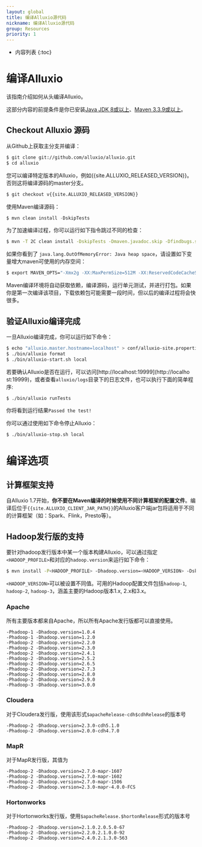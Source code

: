 ```yaml
---
layout: global
title: 编译Alluxio源代码
nickname: 编译Alluxio源代码
group: Resources
priority: 1
---
```


* 内容列表
{:toc}

# 编译Alluxio

该指南介绍如何从头编译Alluxio。

这部分内容的前提条件是你已安装[Java JDK 8或以上](Java-Setup.html)、[Maven 3.3.9或以上](Maven.html)。

## Checkout Alluxio 源码

从Github上获取主分支并编译：

```bash
$ git clone git://github.com/alluxio/alluxio.git
$ cd alluxio
```
您可以编译特定版本的Alluxio，例如{{site.ALLUXIO_RELEASED_VERSION}}。否则这将编译源码的master分支。

```bash
$ git checkout v{{site.ALLUXIO_RELEASED_VERSION}}
```

使用Maven编译源码：

```java
$ mvn clean install -DskipTests
```

为了加速编译过程，你可以运行如下指令跳过不同的检查：

```bash
$ mvn -T 2C clean install -DskipTests -Dmaven.javadoc.skip -Dfindbugs.skip -Dcheckstyle.skip -Dlicense.skip
```

如果你看到了 `java.lang.OutOfMemoryError: Java heap space`，请设置如下变量增大maven可使用的内存空间：

```bash
$ export MAVEN_OPTS="-Xmx2g -XX:MaxPermSize=512M -XX:ReservedCodeCacheSize=512m"
```

Maven编译环境将自动获取依赖，编译源码，运行单元测试，并进行打包。如果你是第一次编译该项目，下载依赖包可能需要一段时间，但以后的编译过程将会快很多。

## 验证Alluxio编译完成

一旦Alluxio编译完成，你可以运行如下命令：

```bash
$ echo "alluxio.master.hostname=localhost" > conf/alluxio-site.properties
$ ./bin/alluxio format
$ ./bin/alluxio-start.sh local
```

若要确认Alluxio是否在运行，可以访问[http://localhost:19999](http://localho    st:19999)，或者查看`alluxio/logs`目录下的日志文件，也可以执行下面的简单程序:

```bash
$ ./bin/alluxio runTests
```

你将看到运行结果`Passed the test!`

你可以通过使用如下命令停止Alluxio：

```bash
$ ./bin/alluxio-stop.sh local
```

# 编译选项

## 计算框架支持
自Alluxio 1.7开始，**你不要在Maven编译的时候使用不同计算框架的配置文件**。编译后位于`{{site.ALLUXIO_CLIENT_JAR_PATH}}`的Alluxio客户端jar包将适用于不同的计算框架（如：Spark、Flink，Presto等）。

## Hadoop发行版的支持
要针对hadoop发行版本中某一个版本构建Alluxio，可以通过指定`<HADOOP_PROFILE>`和对应的`hadoop.version`来运行如下命令：

```bash
$ mvn install -P<HADOOP_PROFILE> -Dhadoop.version=<HADOOP_VERSION> -DskipTests
```

`<HADOOP_VERSION>`可以被设置不同值。可用的Hadoop配置文件包括`hadoop-1`, `hadoop-2`, `hadoop-3`，涵盖主要的Hadoop版本1.x, 2.x和3.x。

### Apache
所有主要版本都来自Apache，所以所有Apache发行版都可以直接使用。

```properties
-Phadoop-1 -Dhadoop.version=1.0.4
-Phadoop-1 -Dhadoop.version=1.2.0
-Phadoop-2 -Dhadoop.version=2.2.0
-Phadoop-2 -Dhadoop.version=2.3.0
-Phadoop-2 -Dhadoop.version=2.4.1
-Phadoop-2 -Dhadoop.version=2.5.2
-Phadoop-2 -Dhadoop.version=2.6.5
-Phadoop-2 -Dhadoop.version=2.7.3
-Phadoop-2 -Dhadoop.version=2.8.0
-Phadoop-2 -Dhadoop.version=2.9.0
-Phadoop-3 -Dhadoop.version=3.0.0
```

### Cloudera
对于Cloudera发行版，使用该形式`$apacheRelease-cdh$cdhRelease`的版本号

```properties
-Phadoop-2 -Dhadoop.version=2.3.0-cdh5.1.0
-Phadoop-2 -Dhadoop.version=2.0.0-cdh4.7.0
```

### MapR

对于MapR发行版，其值为

```properties
-Phadoop-2 -Dhadoop.version=2.7.0-mapr-1607
-Phadoop-2 -Dhadoop.version=2.7.0-mapr-1602
-Phadoop-2 -Dhadoop.version=2.7.0-mapr-1506
-Phadoop-2 -Dhadoop.version=2.3.0-mapr-4.0.0-FCS
```

### Hortonworks

对于Hortonworks发行版，使用`$apacheRelease.$hortonRelease`形式的版本号

```properties
-Phadoop-2 -Dhadoop.version=2.1.0.2.0.5.0-67
-Phadoop-2 -Dhadoop.version=2.2.0.2.1.0.0-92
-Phadoop-2 -Dhadoop.version=2.4.0.2.1.3.0-563
```
